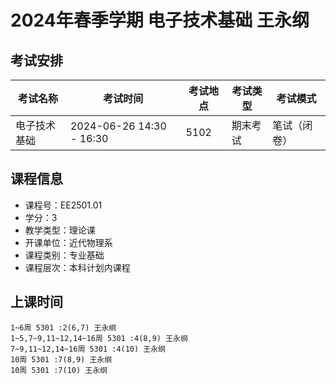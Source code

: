 # 2024年春季学期 电子技术基础 王永纲




## 考试安排

| 考试名称 | 考试时间 | 考试地点 | 考试类型 | 考试模式 |
| -------- | -------- | -------- | -------- | -------- |
| 电子技术基础 | 2024-06-26 14:30 - 16:30 | 5102 | 期末考试 | 笔试（闭卷） |





## 课程信息

- 课程号：EE2501.01
- 学分：3
- 教学类型：理论课
- 开课单位：近代物理系
- 课程类别：专业基础
- 课程层次：本科计划内课程

## 上课时间

```
1~6周 5301 :2(6,7) 王永纲
1~5,7~9,11~12,14~16周 5301 :4(8,9) 王永纲
7~9,11~12,14~16周 5301 :4(10) 王永纲
10周 5301 :7(8,9) 王永纲
10周 5301 :7(10) 王永纲
```

